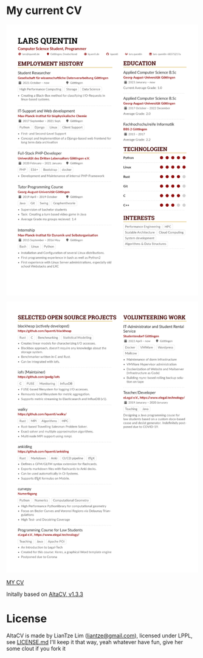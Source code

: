 # My current CV

![My CV as an Image (p1)](./cv-0.png)

![My CV as an Image (p2)](./cv-1.png)

[MY CV](./cv.pdf)

Initally based on [AltaCV, v1.3.3](https://github.com/liantze/AltaCV)

# License

AltaCV is made by LianTze Lim (liantze@gmail.com), licensed under LPPL, see [LICENSE.md](./LICENSE.md)
I'll keep it that way, yeah whatever have fun, give her some clout if you fork it
